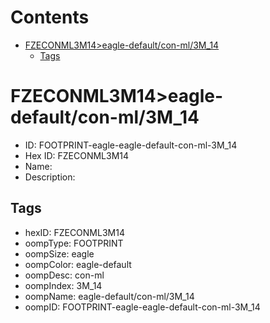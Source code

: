 



Contents
========

* [FZECONML3M14>eagle-default/con-ml/3M_14](#fzeconml3m14eagle-defaultcon-ml3m_14)
	* [Tags](#tags)

# FZECONML3M14>eagle-default/con-ml/3M_14

- ID: FOOTPRINT-eagle-eagle-default-con-ml-3M_14
- Hex ID: FZECONML3M14
- Name: 
- Description: 

## Tags

- hexID: FZECONML3M14
- oompType: FOOTPRINT
- oompSize: eagle
- oompColor: eagle-default
- oompDesc: con-ml
- oompIndex: 3M_14
- oompName: eagle-default/con-ml/3M_14
- oompID: FOOTPRINT-eagle-eagle-default-con-ml-3M_14
